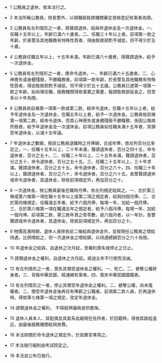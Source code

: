 * 1 公務員之退休，依本法行之。

* 2 本法所稱公務員，除長警外，以現職經銓敘機關審定資格登記有案者為限。

* 3 公務員有左列情形之一者，將聲請退休，給與年退休金及一次退休金。一、任職十五年以上，年齡已滿六十歲者。二、任職三十年以上者。前項第一款之年齡，於長警及其他職務有特殊性質者，得由銓敘部酌予減低，但不得少於五十歲。

* 4 公務員任職五年以上，十五年未滿，年齡已滿六十歲者，得聲請退休，給予一次退休金。

* 5 公務員有左列情形之一者，應命令退休。一、年齡已滿六十五歲者。二、心神喪失或身體殘廢，不勝職務者。前項第一款年齡，於長警及其他職務有特殊性質者，得由銓敘部酌予減低，但不得少於五十五歲。公務員已達第一項第一款之年齡，如尚堪任職，服務機關得依事實之需要，報請銓敘部延長之，但至多以十年為限。

* 6 公務員依前條第一項第一款或第二款，經命令退休，在職十五年以上者，給予年退休金及一次退休金，在職五年以上者，給予一次退休金。公務員依前條第一項第二款，經命令退休，而其心神喪失或身體殘廢不勝職務，係因公傷病所致者，給予年退休金及一次退休金。前項公務員如任職未滿十五年者，其領受年退休金，以滿十五年論。

* 7 年退休金之數額，按該公務員退職時之月俸額，合成年俸，依左列百分比率定之。一、任職十五年以上，二十年未滿，聲請退休者，百分之四十五，命令退休者，百分之五十。二、任職二十年以上，二十五年未滿，聲請退休者，百分之五十，命令退休者，百分之五十五。三、任職二十五年以上，三十年求滿，聲請退休者，百分之五十五，命令退休者，百分之六十。四、任職三十年以上，聲請退休者，百分之六十，命令退休者，百分之六十五。長警聲請退休或命令退休者，其退休金，除依前項規定外，再加百分之十。

* 8 一次退休金，按公務員最後在職時月俸，依左列規定給與之。一、合於第三條或第六條第一項在職十五年以上或第二項之規定者，給與四個月俸。二、合於第四條規定，任職滿五年者，給予六個月俸，每增一年，加給一個月俸。三、合於第六條第一項在職滿五年之規定者，給予八個月俸，每增一年，加給一個月俸。前項第二款、第三款年資之奇零數，逾六個月者，以一年計。長警聲請或命令退休者，其退休金，除依前項規定外，再加百分之十。

* 9 物價高漲時期，退休人員除依前二條給與退休金外，並按現任公務員之增給待遇，比例增給之，但一次退休金之增給額，以待遇總額百分之六十為限。

* 10 年退休金之給與，自退休之次月起，至權利喪失或停止之日止。

* 11 請領退休金之權利，自退休之次月起，經過五年不行使而消滅。

* 12 有左列情形之一者，喪失其領受退休金之權利。一、死亡。二、褫奪公權終身者。三、背叛中華民國，經通緝有案者。四、喪失中華民國國籍者。

* 13 有左列情形之一者，停止其領受年退休金之權利。二、褫奪公權，尚未復權者。二、領受年退休金後再任有俸薪之公職者。前項第二款人員，於再退休時，得依第七條第一項之規定，改定年退休金。

* 14 請領退休金之權利， 不得抵押讓與或供擔保。

* 15 退休人員本人、其配偶及其直系血親現在任所者，於回籍時，得視其路程遠近，由最後服務機關給與旅費。

* 16 本法除關於命令退休之規定外，於政務官準用之。

* 17 本法施行細則由考試院定之。

* 18 本法自公布日施行。

